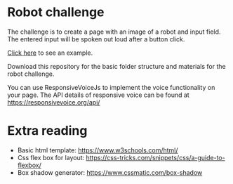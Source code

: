 # Robot challenge
The challenge is to create a page with an image of a robot and input field. The entered input will be spoken out loud after a button click.

[Click here](https://gijslebesque.github.io/) to see an example.

Download this repository for the basic folder structure and materials for the robot challenge. 

You can use ResponsiveVoiceJs to implement the voice functionality on your page. The API details of responsive voice can be found at https://responsivevoice.org/api/

# Extra reading 
- Basic html template: https://www.w3schools.com/html/
- Css flex box for layout: https://css-tricks.com/snippets/css/a-guide-to-flexbox/
- Box shadow generator: https://www.cssmatic.com/box-shadow
